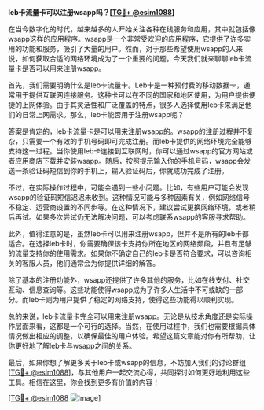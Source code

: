 **leb卡流量卡可以注册wsapp吗？[[TG💪+ @esim1088](https://t.me/s/esim1088)]**

在当今数字化的时代，越来越多的人开始关注各种在线服务和应用，其中就包括像wsapp这样的应用程序。wsapp是一个非常受欢迎的应用程序，它提供了许多实用的功能和服务，吸引了大量的用户。然而，对于那些希望使用wsapp的人来说，如何获取合适的网络环境成为了一个重要的问题。今天我们就来聊聊leb卡流量卡是否可以用来注册wsapp。

首先，我们需要明确什么是leb卡流量卡。Leb卡是一种预付费的移动数据卡，通常用于提供互联网连接服务。这种卡可以在不同的国家和地区使用，为用户提供便捷的上网体验。由于其灵活性和广泛覆盖的特点，很多人选择使用leb卡来满足他们的日常上网需求。那么，leb卡能否用于注册wsapp呢？

答案是肯定的，leb卡流量卡是可以用来注册wsapp的。wsapp的注册过程并不复杂，只需要一个有效的手机号码即可完成注册。而leb卡提供的网络环境完全能够支持这一过程。当你使用leb卡连接到互联网时，你可以通过wsapp的官方网站或者应用商店下载并安装wsapp。随后，按照提示输入你的手机号码，wsapp会发送一条验证码短信到你的手机上，输入验证码后，你就成功完成了注册。

不过，在实际操作过程中，可能会遇到一些小问题。比如，有些用户可能会发现wsapp的验证码短信迟迟未收到。这种情况可能与多种因素有关，例如网络信号不稳定、运营商设置的不同步等。在这种情况下，建议尝试更换网络环境，或者稍后再试。如果多次尝试仍无法解决问题，可以考虑联系wsapp的客服寻求帮助。

此外，值得注意的是，虽然leb卡可以用来注册wsapp，但并不是所有的leb卡都适合。在选择leb卡时，你需要确保该卡支持你所在地区的网络频段，并且有足够的流量支持你的使用需求。如果你不确定自己的leb卡是否符合要求，可以咨询相关的客服人员，他们通常会为你提供详细的解答。

除了基本的注册功能外，wsapp还提供了许多其他的服务，比如在线支付、社交互动、信息查询等。这些功能使得wsapp成为了许多人生活中不可或缺的一部分。而leb卡则为用户提供了稳定的网络支持，使得这些功能得以顺利实现。

总的来说，leb卡流量卡完全可以用来注册wsapp。无论是从技术角度还是实际操作层面来看，这都是一个可行的选择。当然，在使用过程中，我们也需要根据具体情况做出相应的调整，以确保最佳的用户体验。希望这篇文章能对你有所帮助，让你更好地了解leb卡与wsapp之间的关系。

最后，如果你想了解更多关于leb卡或wsapp的信息，不妨加入我们的讨论群组[[TG💪+ @esim1088](https://t.me/s/esim1088)]，与其他用户一起交流心得，共同探讨如何更好地利用这些工具。相信在这里，你会找到更多有价值的内容！

[[TG💪+ @esim1088](https://t.me/s/esim1088) ![Image](https://i.postimg.cc/4NQfJmqS/Snipaste-2025-05-13-00-14-12.png)]